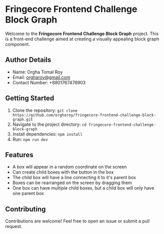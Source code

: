 # Fringecore Frontend Challenge Block Graph

Welcome to the **Fringecore Frontend Challenge Block Graph** project. This is a front-end challenge aimed at creating a visually appealing block graph component.

## Author Details

- Name: Orgha Tomal Roy
- Email: orgharoy@gmail.com
- Contact Number: +8801767476903

## Getting Started

1. Clone the repository: `git clone https://github.com/orgharoy/fringecore-frontend-challenge-block-graph.git`
2. Navigate to the project directory: `cd fringecore-frontend-challenge-block-graph`
3. Install dependencies: `npm install`
4. Run: `npm run dev`

## Features

- A box will appear in a random coordinate on the screen
- Can create child boxes with the button in the box
- The child box will have a line connecting it to it's parent box
- Boxes can be rearranged on the screen by dragging them
- One box can have multiple child boxes, but a child box will only have one parent box

## Contributing

Contributions are welcome! Feel free to open an issue or submit a pull request.
